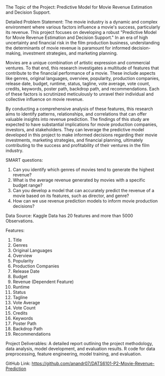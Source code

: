 The Topic of the Project: Predictive Model for Movie Revenue Estimation and Decision Support. 

Detailed Problem Statement:
The movie industry is a dynamic and complex environment where various factors influence a movie's success, particularly its revenue. This project focuses on developing a robust "Predictive Model for Movie Revenue Estimation and Decision Support." In an era of high uncertainty and financial risk in the film production business, understanding the determinants of movie revenue is paramount for informed decision-making, investment strategies, and marketing planning.

Movies are a unique combination of artistic expression and commercial ventures. To that end, this research investigates a multitude of features that contribute to the financial performance of a movie. These include aspects like genres, original languages, overview, popularity, production companies, release date, budget, runtime, status, tagline, vote average, vote count, credits, keywords, poster path, backdrop path, and recommendations. Each of these factors is scrutinized meticulously to unravel their individual and collective influence on movie revenue.

By conducting a comprehensive analysis of these features, this research aims to identify patterns, relationships, and correlations that can offer valuable insights into revenue prediction. The findings of this study are expected to have substantial implications for movie production companies, investors, and stakeholders. They can leverage the predictive model developed in this project to make informed decisions regarding their movie investments, marketing strategies, and financial planning, ultimately contributing to the success and profitability of their ventures in the film industry.

SMART questions:
1.	Can you identify which genres of movies tend to generate the highest revenue?
2.	What is the average revenue generated by movies with a specific budget range?
3.	Can you develop a model that can accurately predict the revenue of a movie based on its features, such as director, and genre?
4.	How can we use revenue prediction models to inform movie production decisions?
   
Data Source: Kaggle
Data has 20 features  and more than 5000 Observations.

Features:
1)	Title
2)	Genres 
3)	Original Languages
4)	Overview
5)	Popularity
6)	Production Companies
7)	Release Date
8)	Budget
9)	Revenue (Dependent Feature)
10)	Runtime
11)	Status
12)	Tagline
13)	Vote Average
14)	Vote Count
15)	Credits
16)	Keywords
17)	Poster Path
18)	Backdrop Path
19)	Recommendations

Project Deliverables:
A detailed report outlining the project methodology, data analysis, model development, and evaluation results. R code for data preprocessing, feature engineering, model training, and evaluation.

GitHub Link: https://github.com/anandr07/DATS6101-P2-Movie-Revenue-Prediction

